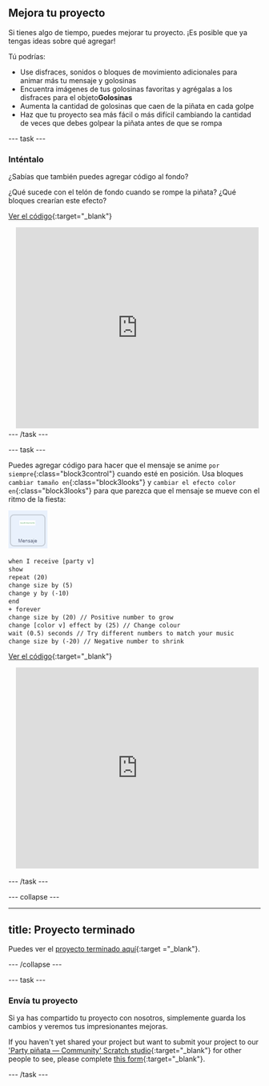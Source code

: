 ## Mejora tu proyecto

Si tienes algo de tiempo, puedes mejorar tu proyecto. ¡Es posible que ya tengas ideas sobre qué agregar!

Tú podrías:

+ Use disfraces, sonidos o bloques de movimiento adicionales para animar más tu mensaje y golosinas
+ Encuentra imágenes de tus golosinas favoritas y agrégalas a los disfraces para el objeto**Golosinas**
+ Aumenta la cantidad de golosinas que caen de la piñata en cada golpe
+ Haz que tu proyecto sea más fácil o más difícil cambiando la cantidad de veces que debes golpear la piñata antes de que se rompa

--- task ---
### Inténtalo
<div style="display: flex; flex-wrap: wrap">
<div style="flex-basis: 175px; flex-grow: 1">  
¿Sabías que también puedes agregar código al fondo?

¿Qué sucede con el telón de fondo cuando se rompe la piñata? ¿Qué bloques crearían este efecto? 

[Ver el código](https://scratch.mit.edu/projects/653771814/){:target="_blank"}

</div>
<div class="scratch-preview" style="margin-left: 15px;">
  <iframe allowtransparency="true" width="485" height="402" src="https://scratch.mit.edu/projects/embed/653771814/?autostart=false" frameborder="0"></iframe>
</div>
</div>
--- /task ---

--- task ---

Puedes agregar código para hacer que el mensaje se anime `por siempre`{:class="block3control"} cuando esté en posición. Usa bloques `cambiar tamaño en`{:class="block3looks"} y `cambiar el efecto color en`{:class="block3looks"} para que parezca que el mensaje se mueve con el ritmo de la fiesta:

![El ícono del objeto Mensaje.](images/message-sprite.png)

```blocks3
when I receive [party v]
show
repeat (20)
change size by (5)
change y by (-10)
end
+ forever
change size by (20) // Positive number to grow
change [color v] effect by (25) // Change colour
wait (0.5) seconds // Try different numbers to match your music
change size by (-20) // Negative number to shrink
```

[Ver el código](https://scratch.mit.edu/projects/656332454/){:target="_blank"}

<div class="scratch-preview" style="margin-left: 15px;">
  <iframe allowtransparency="true" width="485" height="402" src="https://scratch.mit.edu/projects/embed/656332454/?autostart=false" frameborder="0"></iframe>
</div>

--- /task ---

--- collapse ---

---
title: Proyecto terminado
---

Puedes ver el [proyecto terminado aquí](https://scratch.mit.edu/projects/649873783/){:target ="_blank"}.

--- /collapse ---

--- task ---

### Envía tu proyecto

Si ya has compartido tu proyecto con nosotros, simplemente guarda los cambios y veremos tus impresionantes mejoras.

If you haven't yet shared your project but want to submit your project to our ['Party piñata — Community' Scratch studio](https://scratch.mit.edu/studios/31111242){:target="_blank"} for other people to see, please complete [this form](https://form.raspberrypi.org/f/community-project-submissions){:target="_blank"}.

--- /task ---
